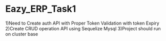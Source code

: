 # Eazy_ERP_Task1
1)Need to Create auth API with Proper Token Validation with token Expiry
2)Create CRUD operation API using Sequelize Mysql
3)Project should run on cluster base
